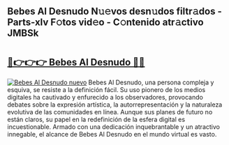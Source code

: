 ## Bebes Al Desnudo N𝚞𝚎vos desn𝚞dos filtr𝚊dos - Parts-xIv F𝚘tos vid𝚎o - C𝚘ntenido atr𝚊ctivo JMBSk

# <h2><a href="http://mb84ov.tromn.icu/?c=Bebes+Al+Desnudo">🔗👉👉👉 Bebes Al Desnudo 🔗🔗</a></h2>

[![Bebes Al Desnudo nuevo](https://i.imgur.com/pEAQMta.gif)](http://mb84ov.tromn.icu/?c=Bebes+Al+Desnudo)
Bebes Al Desnudo, una persona compleja y esquiva, se resiste a la definición fácil. Su uso pionero de los medios digitales ha cautivado y enfurecido a los observadores, provocando debates sobre la expresión artística, la autorrepresentación y la naturaleza evolutiva de las comunidades en línea. Aunque sus planes de futuro no están claros, su papel en la redefinición de la esfera digital es incuestionable. Armado con una dedicación inquebrantable y un atractivo innegable, el alcance de Bebes Al Desnudo en el mundo virtual es vasto.
